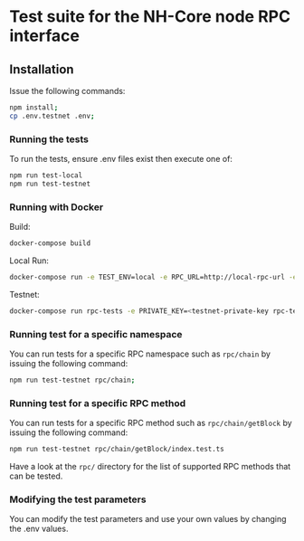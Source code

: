 # Test suite for the NH-Core node RPC interface

## Installation

Issue the following commands:
```sh
npm install;
cp .env.testnet .env;
```

### Running the tests

To run the tests, ensure .env files exist then execute one of:
```sh
npm run test-local
npm run test-testnet
```

### Running with Docker

Build:
```sh
docker-compose build
```
Local Run:
```sh
docker-compose run -e TEST_ENV=local -e RPC_URL=http://local-rpc-url -e WEBSOCKET=ws://local-websocket -e PRIVATE_KEY=<local-private-key rpc-tests>
```
Testnet:
```sh
docker-compose run rpc-tests -e PRIVATE_KEY=<testnet-private-key rpc-tests>
```

### Running test for a specific namespace

You can run tests for a specific RPC namespace such as `rpc/chain` by issuing the following command:
```sh
npm run test-testnet rpc/chain;
```
### Running test for a specific RPC method

You can run tests for a specific RPC method such as `rpc/chain/getBlock` by issuing the following command:
```sh
npm run test-testnet rpc/chain/getBlock/index.test.ts
```

Have a look at the `rpc/` directory for the list of supported RPC methods that can be tested.

### Modifying the test parameters

You can modify the test parameters and use your own values by changing the .env values.

